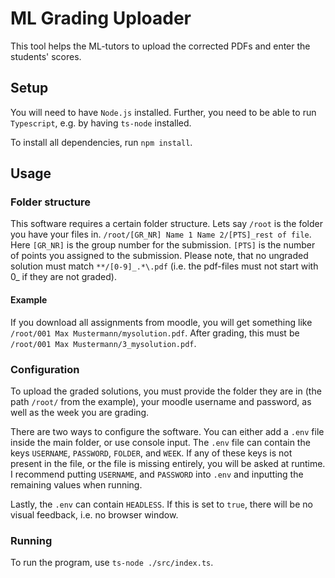 # ML Grading Uploader
This tool helps the ML-tutors to upload the corrected PDFs and enter the students' scores.


## Setup
You will need to have `Node.js` installed. Further, you need to be able to run `Typescript`, e.g. by having `ts-node` installed.

To install all dependencies, run `npm install`.

## Usage
### Folder structure
This software requires a certain folder structure. Lets say `/root` is the folder you have your files in.
`/root/[GR_NR] Name 1 Name 2/[PTS]_rest of file`. Here `[GR_NR]` is the group number for the submission. `[PTS]` is the number of points you assigned to the submission.
Please note, that no ungraded solution must match `**/[0-9]_.*\.pdf` (i.e. the pdf-files must not start with 0_ if they are not graded).

#### Example
If you download all assignments from moodle, you will get something like `/root/001 Max Mustermann/mysolution.pdf`. After grading, this must be `/root/001 Max Mustermann/3_mysolution.pdf`.


### Configuration
To upload the graded solutions, you must provide the folder they are in (the path `/root/` from the example), your moodle username and password, as well as the week you are grading.

There are two ways to configure the software.
You can either add a `.env` file inside the main folder, or use console input. 
The `.env` file can contain the keys `USERNAME`, `PASSWORD`, `FOLDER`, and `WEEK`. If any of these keys is not present in the file, or the file is missing entirely, you will be asked at runtime.
I recommend putting `USERNAME`, and `PASSWORD` into `.env` and inputting the remaining values when running.

Lastly, the `.env` can contain `HEADLESS`. If this is set to `true`, there will be no visual feedback, i.e. no browser window.

### Running
To run the program, use `ts-node ./src/index.ts`.